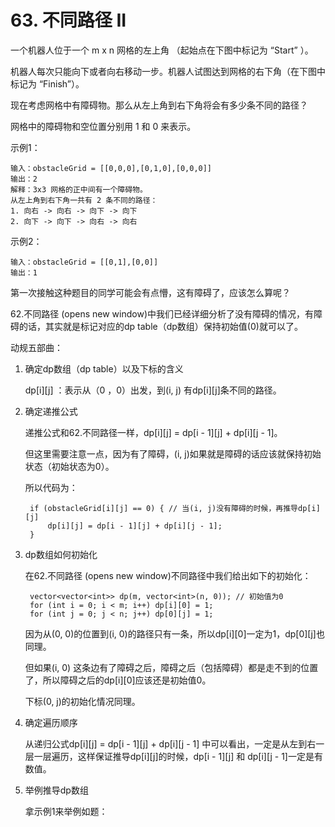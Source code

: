 # 63. 不同路径 II
一个机器人位于一个 m x n 网格的左上角 （起始点在下图中标记为 “Start” ）。

机器人每次只能向下或者向右移动一步。机器人试图达到网格的右下角（在下图中标记为 “Finish”）。

现在考虑网格中有障碍物。那么从左上角到右下角将会有多少条不同的路径？

网格中的障碍物和空位置分别用 1 和 0 来表示。

示例1：

    输入：obstacleGrid = [[0,0,0],[0,1,0],[0,0,0]]
    输出：2
    解释：3x3 网格的正中间有一个障碍物。
    从左上角到右下角一共有 2 条不同的路径：
    1. 向右 -> 向右 -> 向下 -> 向下
    2. 向下 -> 向下 -> 向右 -> 向右

示例2：

    输入：obstacleGrid = [[0,1],[0,0]]
    输出：1
    
第一次接触这种题目的同学可能会有点懵，这有障碍了，应该怎么算呢？

62.不同路径 (opens new window)中我们已经详细分析了没有障碍的情况，有障碍的话，其实就是标记对应的dp table（dp数组）保持初始值(0)就可以了。

动规五部曲：

1. 确定dp数组（dp table）以及下标的含义

    dp[i][j] ：表示从（0 ，0）出发，到(i, j) 有dp[i][j]条不同的路径。

2. 确定递推公式

    递推公式和62.不同路径一样，dp[i][j] = dp[i - 1][j] + dp[i][j - 1]。

    但这里需要注意一点，因为有了障碍，(i, j)如果就是障碍的话应该就保持初始状态（初始状态为0）。

    所以代码为：

        if (obstacleGrid[i][j] == 0) { // 当(i, j)没有障碍的时候，再推导dp[i][j]
            dp[i][j] = dp[i - 1][j] + dp[i][j - 1];
        }
        
3. dp数组如何初始化

    在62.不同路径 (opens new window)不同路径中我们给出如下的初始化：

        vector<vector<int>> dp(m, vector<int>(n, 0)); // 初始值为0
        for (int i = 0; i < m; i++) dp[i][0] = 1;
        for (int j = 0; j < n; j++) dp[0][j] = 1;
        
    因为从(0, 0)的位置到(i, 0)的路径只有一条，所以dp[i][0]一定为1，dp[0][j]也同理。

    但如果(i, 0) 这条边有了障碍之后，障碍之后（包括障碍）都是走不到的位置了，所以障碍之后的dp[i][0]应该还是初始值0。
    
    下标(0, j)的初始化情况同理。

4. 确定遍历顺序

    从递归公式dp[i][j] = dp[i - 1][j] + dp[i][j - 1] 中可以看出，一定是从左到右一层一层遍历，这样保证推导dp[i][j]的时候，dp[i - 1][j] 和 dp[i][j - 1]一定是有数值。
    
5. 举例推导dp数组

    拿示例1来举例如题：
    
    
